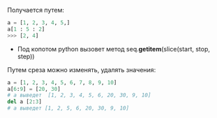 Получается путем:
```Python
a = [1, 2, 3, 4, 5,]
a[1 : 5 : 2]
>>> [2, 4]

``` 

- Под копотом python вызовет метод seq.__getitem__(slice(start, stop, step))

Путем среза можно изменять, удалять значения:

```Python
a = [1, 2, 3, 4, 5, 6, 7, 8, 9, 10]
a[6:9] = [20, 30]
# a выведет  [1, 2, 3, 4, 5, 6, 20, 30, 9, 10]
del a [2:3]
# a выведет [1, 2, 5, 6, 20, 30, 9, 10]

``` 

